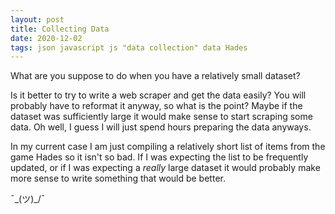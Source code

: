 ```yaml
---
layout: post
title: Collecting Data
date: 2020-12-02
tags: json javascript js "data collection" data Hades
---
```


What are you suppose to do when you have a relatively small dataset?

Is it better to try to write a web scraper and get the data easily?
You will probably have to reformat it anyway, so what is the point?
Maybe if the dataset was sufficiently large it would make sense to start scraping some data.
Oh well, I guess I will just spend hours preparing the data anyways.

In my current case I am just compiling a relatively short list of items from the game Hades so it isn't so bad.
If I was expecting the list to be frequently updated, 
or if I was expecting a *really* large dataset it would probably make more sense to write something that would be better.

¯\_(ツ)_/¯
